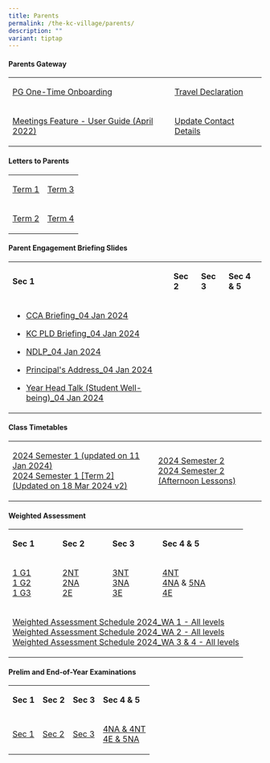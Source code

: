 ```yaml
---
title: Parents
permalink: /the-kc-village/parents/
description: ""
variant: tiptap
---
```

<h4>Parents Gateway</h4>
<table style="minWidth: 50px">
<colgroup>
<col>
<col>
</colgroup>
<tbody>
<tr>
<td rowspan="1" colspan="1">
<p><a href="/files/PG%20One-Time%20Onboarding.pdf" rel="noopener noreferrer nofollow" target="_blank">PG One-Time Onboarding</a>
</p>
</td>
<td rowspan="1" colspan="1">
<p><a href="/files/KC Village/Parents/kc_travel_declaration_website.pdf" rel="noopener noreferrer nofollow" target="_blank">Travel Declaration</a>
</p>
</td>
</tr>
<tr>
<td rowspan="1" colspan="1">
<p><a href="/files/Meetings%20Feature%20-%20User%20Guide%20April%202022.pdf" rel="noopener noreferrer nofollow" target="_blank">Meetings Feature - User Guide (April 2022)</a>
</p>
</td>
<td rowspan="1" colspan="1">
<p><a href="/files/Update%20Contact%20Details.pdf" rel="noopener noreferrer nofollow" target="_blank">Update Contact Details</a>
</p>
</td>
</tr>
</tbody>
</table>
<h4>Letters to Parents</h4>
<table style="minWidth: 50px">
<colgroup>
<col>
<col>
</colgroup>
<tbody>
<tr>
<td rowspan="1" colspan="1">
<p><a href="https://www.chijkatongconvent.moe.edu.sg/files/KC%20Village/Parents/Letters%20To%20Parents/2024_T1_Letter_to_Parents_v2.pdf" rel="noopener noreferrer nofollow" target="_blank"><u>Term 1</u></a>
</p>
</td>
<td rowspan="1" colspan="1">
<p><a href="/files/KC Village/Parents/Letters To Parents/2024_T3_Letter_to_Parents.pdf" rel="noopener noreferrer nofollow" target="_blank">Term 3</a>
</p>
</td>
</tr>
<tr>
<td rowspan="1" colspan="1">
<p><a href="/files/KC Village/Parents/Letters To Parents/2024_T2_Letter_to_Parents.pdf" rel="noopener noreferrer nofollow" target="_blank">Term 2</a>
</p>
</td>
<td rowspan="1" colspan="1">
<p><a href="/files/KC Village/Parents/Letters To Parents/2024_T4_Letter_to_Parents__9_Sep_.pdf" rel="noopener noreferrer nofollow" target="_blank">Term 4</a>
</p>
</td>
</tr>
</tbody>
</table>
<h4>Parent Engagement Briefing Slides</h4>
<table style="minWidth: 100px">
<colgroup>
<col>
<col>
<col>
<col>
</colgroup>
<tbody>
<tr>
<td rowspan="1" colspan="1">
<p><strong>Sec 1</strong>
</p>
</td>
<td rowspan="1" colspan="1">
<p><strong>Sec 2</strong>
</p>
</td>
<td rowspan="1" colspan="1">
<p><strong>Sec 3</strong>
</p>
</td>
<td rowspan="1" colspan="1">
<p><strong>Sec 4 &amp; 5</strong>
</p>
</td>
</tr>
<tr>
<td rowspan="1" colspan="1">
<ul data-tight="true" class="tight">
<li>
<p><a href="https://www.chijkatongconvent.moe.edu.sg/files/KC%20Village/Parents/CCA_BRIEFING_04_Jan_2024.pdf" rel="noopener noreferrer nofollow" target="_blank"><u>CCA Briefing_04 Jan 2024</u></a>
</p>
</li>
<li>
<p><a href="https://www.chijkatongconvent.moe.edu.sg/files/KC%20Village/Parents/KC_PLD_Briefing_04_Jan_2024.pdf" rel="noopener noreferrer nofollow" target="_blank"><u>KC PLD Briefing_04 Jan 2024</u></a>
</p>
</li>
<li>
<p><a href="https://www.chijkatongconvent.moe.edu.sg/files/KC%20Experience/NDLP/KC_PLD_Briefing_to_Parents_040124_v3_website.pdf" rel="noopener noreferrer nofollow" target="_blank"><u>NDLP_04 Jan 2024</u></a>
</p>
</li>
<li>
<p><a href="https://www.chijkatongconvent.moe.edu.sg/files/KC%20Village/Parents/Principal_s_Address_04_Jan_2024.pdf" rel="noopener noreferrer nofollow" target="_blank"><u>Principal's Address_04 Jan 2024</u></a>
</p>
</li>
<li>
<p><a href="https://www.chijkatongconvent.moe.edu.sg/files/KC%20Village/Parents/Year_Head_talk__student_wellbeing__04_Jan_2024.pdf" rel="noopener noreferrer nofollow" target="_blank"><u>Year Head Talk (Student Well-being)_04 Jan 2024</u></a>
</p>
</li>
</ul>
</td>
<td rowspan="1" colspan="1">
<p></p>
</td>
<td rowspan="1" colspan="1">
<p></p>
</td>
<td rowspan="1" colspan="1">
<p></p>
</td>
</tr>
</tbody>
</table>
<h4>Class Timetables</h4>
<table style="minWidth: 50px">
<colgroup>
<col>
<col>
</colgroup>
<tbody>
<tr>
<td rowspan="1" colspan="1">
<p><a href="/files/KC Village/Parents/TimeTables/2024_Sem_1_TT_10_Nov_2200_Class.pdf" rel="noopener noreferrer nofollow" target="_blank">2024 Semester 1 (updated on 11 Jan 2024)</a> 
<br><a href="/files/KC Village/Parents/TimeTables/2024_Sem_1_Term_2__TT_18_March_1430_Class_w_PM_Lessons.pdf" rel="noopener noreferrer nofollow" target="_blank">2024 Semester 1 [Term 2] (Updated on 18 Mar 2024 v2)</a>
</p>
</td>
<td rowspan="1" colspan="1">
<p><a href="/files/KC Village/Parents/TimeTables/2024_Sem_2_TT_20_June_2100_Class.pdf" rel="noopener noreferrer nofollow" target="_blank">2024 Semester 2</a>
<br><a href="/files/KC Village/Parents/TimeTables/2024_Semester_2_Afternoon_Lessons.pdf" rel="noopener noreferrer nofollow" target="_blank">2024 Semester 2 (Afternoon Lessons)</a>
</p>
</td>
</tr>
</tbody>
</table>
<h4>Weighted Assessment</h4>
<table style="minWidth: 100px">
<colgroup>
<col>
<col>
<col>
<col>
</colgroup>
<tbody>
<tr>
<td rowspan="1" colspan="1">
<p><strong>Sec 1</strong>
</p>
</td>
<td rowspan="1" colspan="1">
<p><strong>Sec 2</strong>
</p>
</td>
<td rowspan="1" colspan="1">
<p><strong>Sec 3</strong>
</p>
</td>
<td rowspan="1" colspan="1">
<p><strong>Sec 4 &amp; 5</strong>
</p>
</td>
</tr>
<tr>
<td rowspan="1" colspan="1">
<p><a href="/files/KC Village/Parents/Weighted Assessment/1_G1_Assessment_Weightings___Components_2024.pdf" rel="noopener noreferrer nofollow" target="_blank">1 G1</a> 
<br><a href="/files/KC Village/Parents/Weighted Assessment/1_G2_Assessment_Weightings___Components_2024.pdf" rel="noopener noreferrer nofollow" target="_blank">1 G2</a> 
<br><a href="/files/KC Village/Parents/Weighted Assessment/1_G3_Assessment_Weightings___Components_2024.pdf" rel="noopener noreferrer nofollow" target="_blank">1 G3</a>
</p>
</td>
<td rowspan="1" colspan="1">
<p><a href="/files/KC Village/Parents/Weighted Assessment/2NT_Assessment_Weightings___Components_2024.pdf" rel="noopener noreferrer nofollow" target="_blank">2NT</a> 
<br><a href="/files/KC Village/Parents/Weighted Assessment/2NA_Assessment_Weightings___Components_2024.pdf" rel="noopener noreferrer nofollow" target="_blank">2NA</a> 
<br><a href="/files/KC Village/Parents/Weighted Assessment/2E_Assessment_Weightings___Components_2024.pdf" rel="noopener noreferrer nofollow" target="_blank">2E</a>
</p>
</td>
<td rowspan="1" colspan="1">
<p><a href="/files/KC Village/Parents/Weighted Assessment/3NT_Assessment_Weightings___Components_2024.pdf" rel="noopener noreferrer nofollow" target="_blank">3NT</a> 
<br><a href="/files/KC Village/Parents/Weighted Assessment/3NA_Assessment_Weightings___Components_2024.pdf" rel="noopener noreferrer nofollow" target="_blank">3NA</a> 
<br><a href="/files/KC Village/Parents/Weighted Assessment/3E_Assessment_Weightings___Components_2024.pdf" rel="noopener noreferrer nofollow" target="_blank">3E</a>
</p>
</td>
<td rowspan="1" colspan="1">
<p><a href="/files/KC Village/Parents/Weighted Assessment/4NT_Assessment_Weightings___Components_2024.pdf" rel="noopener noreferrer nofollow" target="_blank">4NT</a> 
<br><a href="/files/KC Village/Parents/Weighted Assessment/4NA_Assessment_Weightings___Components_2024.pdf" rel="noopener noreferrer nofollow" target="_blank">4NA</a> &amp;
<a href="/files/KC Village/Parents/Weighted Assessment/5NA_Assessment_Weightings___Components_2024_.pdf" rel="noopener noreferrer nofollow" target="_blank">5NA</a>
<br><a href="/files/KC Village/Parents/Weighted Assessment/4E_Assessment_Weightings___Components_2024.pdf" rel="noopener noreferrer nofollow" target="_blank">4E</a>
</p>
</td>
</tr>
<tr>
<td rowspan="1" colspan="4">
<p><a href="/files/KC Village/Parents/Weighted Assessment/Weighted_Assessment_Schedule_2024_WA_1_All_levels.pdf" rel="noopener noreferrer nofollow" target="_blank">Weighted Assessment Schedule 2024_WA 1 - All levels</a> 
<br><a href="/files/KC Village/Parents/Weighted Assessment/Weighted_Assessment_Schedule_2024_WA_2_All_levels__uploaded_on_website__updated_28_Feb.pdf" rel="noopener noreferrer nofollow" target="_blank">Weighted Assessment Schedule 2024_WA 2 - All levels</a>
<br><a href="/files/KC Village/Parents/Weighted Assessment/Weighted_Assessment_Schedule_2024__WA_3___WA_4_All_levels.pdf" rel="noopener noreferrer nofollow" target="_blank">Weighted Assessment Schedule 2024_WA 3 &amp; 4 - All levels</a>
</p>
</td>
</tr>
</tbody>
</table>
<h4>Prelim and End-of-Year Examinations</h4>
<table style="minWidth: 100px">
<colgroup>
<col>
<col>
<col>
<col>
</colgroup>
<tbody>
<tr>
<td rowspan="1" colspan="1">
<p><strong>Sec 1</strong>
</p>
</td>
<td rowspan="1" colspan="1">
<p><strong>Sec 2</strong>
</p>
</td>
<td rowspan="1" colspan="1">
<p><strong>Sec 3</strong>
</p>
</td>
<td rowspan="1" colspan="1">
<p><strong>Sec 4 &amp; 5</strong>
</p>
</td>
</tr>
<tr>
<td rowspan="1" colspan="1">
<p><a href="/files/KC Village/Parents/EOY Letter/2024/sec_1_eoy_exam_timetable_and_letter_to_parents_260824.pdf" rel="noopener noreferrer nofollow" target="_blank">Sec 1</a>
</p>
</td>
<td rowspan="1" colspan="1">
<p><a href="/files/KC Village/Parents/EOY Letter/2024/Sec_2_EOY_Exam_Timetable_and_Letter_to_Parents_2024.pdf" rel="noopener nofollow" target="_blank">Sec 2</a>
</p>
</td>
<td rowspan="1" colspan="1">
<p><a href="/files/KC Village/Parents/EOY Letter/2024/Sec_3_EOY_Exam_Timetable_and_Letter_to_Parents_2024.pdf" rel="noopener nofollow" target="_blank">Sec 3</a>
</p>
</td>
<td rowspan="1" colspan="1">
<p><a href="/files/KC Village/Parents/Weighted Assessment/2024_4NA___4NT_Preliminary_Examinations_Schedule.pdf" rel="noopener noreferrer nofollow" target="_blank">4NA &amp; 4NT</a>
<br><a href="/files/KC Village/Parents/TimeTables/2024_4E5N_Prelim_Exams_Schedule_24_Jul.pdf" rel="noopener noreferrer nofollow" target="_blank">4E &amp; 5NA</a>
</p>
</td>
</tr>
</tbody>
</table>
<p></p>